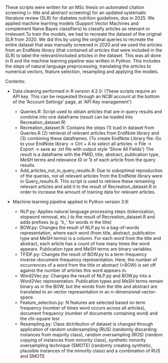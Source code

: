 These scripts were written for an MSc thesis on automated citation screening (= title and abstract screening) for an updated systematic literature review (SLR) for diabetes nutrition guidelines, due in 2025. We applied machine learning models (Support Vector Machines and complement Naive Bayes classifiers) to classify articles as relevant or irrelevant.To train the models, we had to recreate the dataset of the original SLR from 2020. We did this by using the original queries to recreate the entire dataset that was manually screened in 2020 and we used the articles from an EndNote library (that contained all articles that were included in the SLR) to label the relevant/included articles in the dataset. This was all done in R and the machine learning pipeline was written in Python. This includes the steps of natural language preprocessing, translating the articles to numerical vectors, feature selection, resampling and applying the models. 

Contents:

- Data cleaning performed in R version 4.2.0:
  (These scripts require an API key. This can be requested through an NCBI account at the bottom of the 'Account Settings' page, at 'API Key management')
   * Queries.R: Script used to obtain articles that are in query results and combine into one dataframe (result can be loaded into Recreation_dataset.R)
  * Recreation_dataset.R:  Contains the steps (1) load in dataset from Queries.R (2) retrieval of relevant articles from EndNote library and (3) combining these dataframes.
    (To create EndNote Library file: Go to your EndNote library -> Ctrl + A to select all articles -> File -> Export -> save as .txt file with output style 'Show All Fields')
    The result is a dataframe with the PMID, title, abstract, publication type, MeSH terms and relevance (0 or 1) of each article from the query results.
  * Add_articles_not_in_query_results.R:  Due to suboptimal reproduction of the queries, not all relevant articles from the EndNote library were in Query_results.R. This script is used to retrieve these remaining relevant articles and add it to the result of Recreation_dataset.R in order to increase the amount of training data for relevant articles.

- Machine learning pipeline applied in Python version 3.9:
  * NLP.py:  Applies natural language processing steps (tokenization, stopword removal, etc.) to the result of Recreation_dataset.R and adds prefixes (e.g. 'ti_' for words in the title)
  * BOW.py: Changes the result of NLP.py to a bag-of-words representation, where each word (from title, abstract, publication type and MeSH terms) is a column. For each word from the title and abstract, each article has a count of how many times the word appears. Publication type and MeSH terms are binary variables.
  * TFIDF.py: Changes the result of BOW.py to a term-frequency inverse-document-frequency representation. Here, the number of occurrences of a word from the title or abstract (=BOW) is set off against the number of articles this word appears in.
  * Word2Vec.py: Changes the result of NLP.py and BOW.py into a Word2Vec representation. Publication types and MeSH terms remain binary as in the BOW, but the words from the title and abstract are translated to an vector representation in an n-dimensional vector-space.
  * Feature_selection.py: N features are selected based on term frequency (number of times word occurs across all articles), document frequency (number of documents containing word) and the chi-square test
  * Resampling.py: Class dictribution of dataset is changed through application of random undersampling (RUS) (randomly discarding instances from majority class), random oversampling (ROS) (random copying of instances from minority class), synthetic minority oversampling technique (SMOTE) (randomly creating synthetic, plausible instances of the minority class) and a combination of RUS and SMOTE

